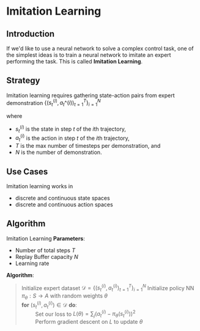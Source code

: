 # Imitation Learning
## Introduction
If we'd like to use a neural network to solve a complex control task, one of the simplest ideas is to train a neural network to imitate an expert performing the task. This is called **Imitation Learning**. 

## Strategy
Imitation learning requires gathering state-action pairs from expert demonstration $\left\{\left(s_t^{(i)}, a_t\^{(i)}\right)_{t=1}^T\right\}_{i=1}^N$

where 
- $s_t^{(i)}$ is the state in step $t$ of the $i$th trajectory, 
- $a_t^{(i)}$ is the action in step $t$ of the $i$th trajectory, 
- $T$ is the max number of timesteps per demonstration, and 
- $N$ is the number of demonstration.
## Use Cases
Imitation learning works in
- discrete and continuous state spaces
- discrete and continuous action spaces

## Algorithm

Imitation Learning
**Parameters**: 
- Number of total steps $T$
- Replay Buffer capacity $N$
- Learning rate

**Algorithm**:
> Initialize expert dataset $\mathcal{D} = \left\{\left(s_t^{(i)}, a_t^{(i)}\right)_{t=1}^T\right\}_{i=1}^N$
> Initialize policy NN $\pi_\theta:S\to A$ with random weights $\theta$\
> **for** $\left(s_t^{(i)}, a_t^{(i)}\right)\in \mathcal{D}$ **do**:\
> $\qquad$ Set our loss to $L(\theta) = \sum_{j} \left(a_t^{(i)} - \pi_\theta\left(s_t^{(i)}\right)\right)^2$\
> $\qquad$ Perform gradient descent on $L$ to update $\theta$

